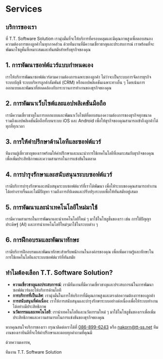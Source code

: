# Services

## บริการของเรา

ที่ T.T. Software Solution เรามุ่งมั่นที่จะให้บริการที่ครอบคลุมและมีคุณภาพสูงเพื่อตอบสนองความต้องการของลูกค้าในทุกภาคส่วน ด้วยทีมงานที่มีความเชี่ยวชาญและประสบการณ์ เราพร้อมที่จะพัฒนาโซลูชั่นที่เหมาะสมและทันสมัยสำหรับธุรกิจของคุณ

## 1. การพัฒนาซอฟต์แวร์แบบกำหนดเอง
เราให้บริการพัฒนาซอฟต์แวร์ตามความต้องการเฉพาะของลูกค้า ไม่ว่าจะเป็นระบบการจัดการธุรกิจ ระบบบัญชี ระบบบริหารลูกค้าสัมพันธ์ (CRM) หรือแอปพลิเคชันเฉพาะทางอื่น ๆ โดยเน้นการออกแบบและพัฒนาที่สอดคล้องกับกระบวนการทำงานของธุรกิจของคุณ

## 2. การพัฒนาเว็บไซต์และแอปพลิเคชันมือถือ
เรามีความเชี่ยวชาญในการออกแบบและพัฒนาเว็บไซต์ที่ตอบสนองความต้องการของธุรกิจทุกขนาด รวมถึงแอปพลิเคชันมือถือทั้งบนระบบ iOS และ Android เพื่อให้ธุรกิจของคุณสามารถเข้าถึงลูกค้าได้ทุกที่ทุกเวลา

## 3. การให้คำปรึกษาด้านไอทีและซอฟต์แวร์
ทีมงานผู้เชี่ยวชาญของเราพร้อมให้คำปรึกษาและแนะนำการใช้เทคโนโลยีที่เหมาะสมกับธุรกิจของคุณ เพื่อเพิ่มประสิทธิภาพและความสามารถในการแข่งขันในตลาด

## 4. การบำรุงรักษาและสนับสนุนระบบซอฟต์แวร์
เรามีบริการบำรุงรักษาและสนับสนุนระบบซอฟต์แวร์ที่เราได้พัฒนา เพื่อให้ระบบของคุณสามารถทำงานได้อย่างราบรื่นและไม่มีปัญหา รวมถึงการอัปเดตและปรับปรุงระบบเพื่อให้ทันสมัยอยู่เสมอ

## 5. การพัฒนาและนำเทคโนโลยีใหม่มาใช้
เรามีความสามารถในการพัฒนาและนำเทคโนโลยีใหม่ ๆ มาใช้ในโซลูชั่นของเรา เช่น การใช้ปัญญาประดิษฐ์ (AI) และการนำเทคโนโลยีใหม่ๆมาใช้ในระบบต่าง ๆ

## 6. การฝึกอบรมและพัฒนาทักษะ
เรามีบริการฝึกอบรมและพัฒนาทักษะสำหรับพนักงานในองค์กรของคุณ เพื่อเพิ่มความรู้และทักษะในการใช้เทคโนโลยีและระบบซอฟต์แวร์ที่ทันสมัย

## ทำไมต้องเลือก T.T. Software Solution?
- **ความเชี่ยวชาญและประสบการณ์**: เรามีทีมงานที่มีความเชี่ยวชาญและประสบการณ์ในการพัฒนาซอฟต์แวร์และให้บริการด้านไอที
- **การบริการที่เป็นเลิศ**: เรามุ่งมั่นในการให้บริการที่มีคุณภาพสูงและตรงต่อความต้องการของลูกค้า
- **การสนับสนุนที่ต่อเนื่อง**: เราให้การสนับสนุนและบำรุงรักษาระบบอย่างต่อเนื่องเพื่อให้ระบบทำงานได้อย่างมีประสิทธิภาพ
- **นวัตกรรมและเทคโนโลยี**: เรานำเทคโนโลยีและนวัตกรรมใหม่ ๆ มาใช้ในโซลูชั่นของเราเพื่อเพิ่มประสิทธิภาพและความสามารถในการแข่งขันของธุรกิจของคุณ

หากคุณสนใจบริการของเรา กรุณาติดต่อเราได้ที่ [086-899-6243](tel:086-899-6243) หรือ [nakorn@tt-ss.net](mailto:nakorn@tt-ss.net) ทีมงานของเรายินดีที่จะให้คำปรึกษาและตอบทุกคำถามที่คุณมี

ด้วยความเคารพ,

ทีมงาน T.T. Software Solution